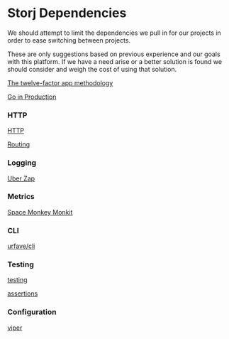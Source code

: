 # Storj Dependencies

We should attempt to limit the dependencies we pull in for our projects in order to ease switching between projects.

These are only suggestions based on previous experience and our goals with this platform. If we have a need arise or a better solution is found we should consider and weigh the cost of using that solution.

[The twelve-factor app methodology](https://12factor.net/)

[Go in Production](https://peter.bourgon.org/go-in-production/)
### HTTP

[HTTP](https://golang.org/pkg/net/http/)

[Routing](https://github.com/julienschmidt/httprouter)

### Logging
    
[Uber Zap](https://github.com/uber-go/zap)
### Metrics

[Space Monkey Monkit](https://github.com/spacemonkeygo/monkit/)

### CLI

[urfave/cli](https://github.com/urfave/cli)

### Testing

[testing](https://golang.org/pkg/testing/)

[assertions](https://github.com/stretchr/testify)

### Configuration

[viper](https://github.com/spf13/viper)


